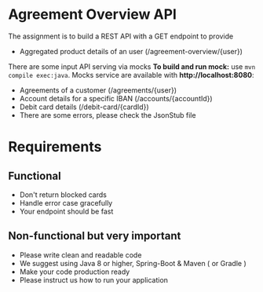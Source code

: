 # Agreement Overview API
The assignment is to build a REST API with a GET endpoint to provide
  - Aggregated product details of an user (/agreement-overview/{user})

There are some input API serving via mocks **To build and run mock:** use `mvn compile exec:java`.
Mocks service are available with **http://localhost:8080**:
  - Agreements of a customer (/agreements/{user})
  - Account details for a specific IBAN (/accounts/{accountId})
  - Debit card details (/debit-card/{cardId})
  - There are some errors, please check the JsonStub file

# Requirements
## Functional
  - Don't return blocked cards
  - Handle error case gracefully
  - Your endpoint should be fast

## Non-functional but very important
  - Please write clean and readable code
  - We suggest using Java 8 or higher, Spring-Boot & Maven ( or Gradle )
  - Make your code production ready
  - Please instruct us how to run your application

